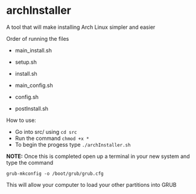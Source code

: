 # archInstaller
A tool that will make installing Arch Linux simpler and easier

Order of running the files

- main_install.sh

 - setup.sh
 
 - install.sh
 
 - main_config.sh

  - config.sh
  
  - postInstall.sh
  
How to use:
- Go into src/ using `cd src`
- Run the command `chmod +x *`
- To begin the progess type `./archInstaller.sh`

**NOTE:** Once this is completed open up a terminal in your new system and type the command

`grub-mkconfig -o /boot/grub/grub.cfg`

This will allow your computer to load your other partitions into GRUB
